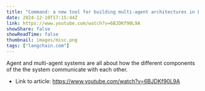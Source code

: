 ```yaml
---
title: "Command: a new tool for building multi-agent architectures in LangGraph"
date: 2024-12-10T17:15:44Z
link: https://www.youtube.com/watch?v=6BJDKf90L9A
showShare: false
showReadTime: false
thumbnail: images/misc.png
tags: ["langchain.com"]
---
```

Agent and multi-agent systems are all about how the different components of the the system communicate with each other.

- Link to article: https://www.youtube.com/watch?v=6BJDKf90L9A